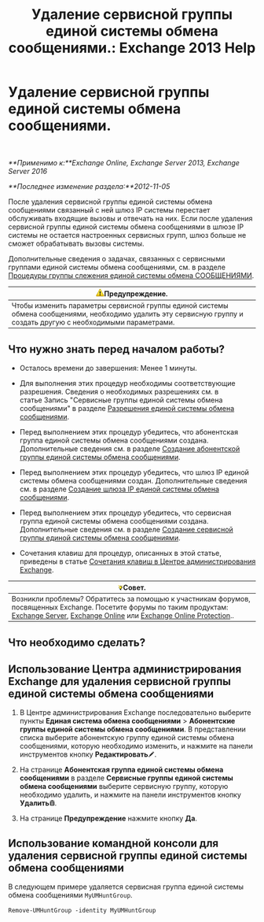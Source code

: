 ﻿---
title: 'Удаление сервисной группы единой системы обмена сообщениями.: Exchange 2013 Help'
TOCTitle: Удаление сервисной группы единой системы обмена сообщениями.
ms:assetid: 11ac102d-b58d-486c-85b6-e096428e556d
ms:mtpsurl: https://technet.microsoft.com/ru-ru/library/Aa996318(v=EXCHG.150)
ms:contentKeyID: 50556337
ms.date: 05/22/2018
mtps_version: v=EXCHG.150
ms.translationtype: MT
---

# Удаление сервисной группы единой системы обмена сообщениями.

 

_**Применимо к:**Exchange Online, Exchange Server 2013, Exchange Server 2016_

_**Последнее изменение раздела:**2012-11-05_

После удаления сервисной группы единой системы обмена сообщениями связанный с ней шлюз IP системы перестает обслуживать входящие вызовы и отвечать на них. Если после удаления сервисной группы единой системы обмена сообщениями в шлюзе IP системы не остается настроенных сервисных групп, шлюз больше не сможет обрабатывать вызовы системы.

Дополнительные сведения о задачах, связанных с сервисными группами единой системы обмена сообщениями, см. в разделе [Процедуры группы слежения единой системы обмена СООБЩЕНИЯМИ](um-hunt-group-procedures-exchange-2013-help.md).

<table>
<thead>
<tr class="header">
<th><img src="images/JJ983803.warning(EXCHG.150).gif" title="Предупреждение" alt="Предупреждение" />Предупреждение.</th>
</tr>
</thead>
<tbody>
<tr class="odd">
<td>Чтобы изменить параметры сервисной группы единой системы обмена сообщениями, необходимо удалить эту сервисную группу и создать другую с необходимыми параметрами.</td>
</tr>
</tbody>
</table>


## Что нужно знать перед началом работы?

  - Осталось времени до завершения: Менее 1 минуты.

  - Для выполнения этих процедур необходимы соответствующие разрешения. Сведения о необходимых разрешениях см. в статье Запись "Сервисные группы единой системы обмена сообщениями" в разделе [Разрешения единой системы обмена сообщениями](unified-messaging-permissions-exchange-2013-help.md).

  - Перед выполнением этих процедур убедитесь, что абонентская группа единой системы обмена сообщениями создана. Дополнительные сведения см. в разделе [Создание абонентской группы единой системы обмена сообщениями](create-a-um-dial-plan-exchange-2013-help.md).

  - Перед выполнением этих процедур убедитесь, что шлюз IP единой системы обмена сообщениями создан. Дополнительные сведения см. в разделе [Создание шлюза IP единой системы обмена сообщениями](create-a-um-ip-gateway-exchange-2013-help.md).

  - Перед выполнением этих процедур убедитесь, что сервисная группа единой системы обмена сообщениями создана. Дополнительные сведения см. в разделе [Создание сервисной группы единой системы обмена сообщениями](create-a-um-hunt-group-exchange-2013-help.md).

  - Сочетания клавиш для процедур, описанных в этой статье, приведены в статье [Сочетания клавиш в Центре администрирования Exchange](keyboard-shortcuts-in-the-exchange-admin-center-exchange-online-protection-help.md).

<table>
<thead>
<tr class="header">
<th><img src="images/Bb124558.tip(EXCHG.150).gif" title="Совет" alt="Совет" />Совет.</th>
</tr>
</thead>
<tbody>
<tr class="odd">
<td>Возникли проблемы? Обратитесь за помощью к участникам форумов, посвященных Exchange. Посетите форумы по таким продуктам: <a href="https://go.microsoft.com/fwlink/p/?linkid=60612">Exchange Server</a>, <a href="https://go.microsoft.com/fwlink/p/?linkid=267542">Exchange Online</a> или <a href="https://go.microsoft.com/fwlink/p/?linkid=285351">Exchange Online Protection</a>..</td>
</tr>
</tbody>
</table>


## Что необходимо сделать?

## Использование Центра администрирования Exchange для удаления сервисной группы единой системы обмена сообщениями

1.  В Центре администрирования Exchange последовательно выберите пункты **Единая система обмена сообщениями** \> **Абонентские группы единой системы обмена сообщениями**. В представлении списка выберите абонентскую группу единой системы обмена сообщениями, которую необходимо изменить, и нажмите на панели инструментов кнопку **Редактировать**![Значок редактирования](images/Bb124582.6f53ccb2-1f13-4c02-bea0-30690e6ea71d(EXCHG.150).gif "Значок редактирования").

2.  На странице **Абонентская группа единой системы обмена сообщениями** в разделе **Сервисные группы единой системы обмена сообщениями** выберите сервисную группу, которую необходимо удалить, и нажмите на панели инструментов кнопку **Удалить**![Значок удаления](images/Dd979797.14f639f6-61e8-4418-bbfb-0db14de9d2f5(EXCHG.150).gif "Значок удаления").

3.  На странице **Предупреждение** нажмите кнопку **Да**.

## Использование командной консоли для удаления сервисной группы единой системы обмена сообщениями

В следующем примере удаляется сервисная группа единой системы обмена сообщениями `MyUMHuntGroup`.

    Remove-UMHuntGroup -identity MyUMHuntGroup

